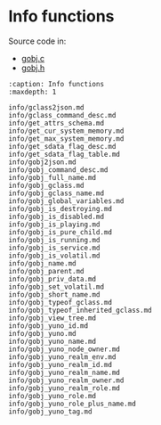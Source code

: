 # Info functions

Source code in:
- [gobj.c](https://github.com/artgins/yunetas/blob/main/kernel/c/gobj-c/src/gobj.c)
- [gobj.h](https://github.com/artgins/yunetas/blob/main/kernel/c/gobj-c/src/gobj.h)

```{toctree}
:caption: Info functions
:maxdepth: 1

info/gclass2json.md
info/gclass_command_desc.md
info/get_attrs_schema.md
info/get_cur_system_memory.md
info/get_max_system_memory.md
info/get_sdata_flag_desc.md
info/get_sdata_flag_table.md
info/gobj2json.md
info/gobj_command_desc.md
info/gobj_full_name.md
info/gobj_gclass.md
info/gobj_gclass_name.md
info/gobj_global_variables.md
info/gobj_is_destroying.md
info/gobj_is_disabled.md
info/gobj_is_playing.md
info/gobj_is_pure_child.md
info/gobj_is_running.md
info/gobj_is_service.md
info/gobj_is_volatil.md
info/gobj_name.md
info/gobj_parent.md
info/gobj_priv_data.md
info/gobj_set_volatil.md
info/gobj_short_name.md
info/gobj_typeof_gclass.md
info/gobj_typeof_inherited_gclass.md
info/gobj_view_tree.md
info/gobj_yuno_id.md
info/gobj_yuno.md
info/gobj_yuno_name.md
info/gobj_yuno_node_owner.md
info/gobj_yuno_realm_env.md
info/gobj_yuno_realm_id.md
info/gobj_yuno_realm_name.md
info/gobj_yuno_realm_owner.md
info/gobj_yuno_realm_role.md
info/gobj_yuno_role.md
info/gobj_yuno_role_plus_name.md
info/gobj_yuno_tag.md


```
